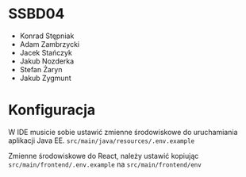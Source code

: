 # SSBD04

* Konrad Stępniak
* Adam Zambrzycki
* Jacek Stańczyk
* Jakub Nozderka
* Stefan Żaryn
* Jakub Zygmunt

# Konfiguracja
W IDE musicie sobie ustawić zmienne środowiskowe do uruchamiania aplikacji Java EE.
`src/main/java/resources/.env.example`

Zmienne środowiskowe do React, należy ustawić kopiując
`src/main/frontend/.env.example` na `src/main/frontend/env`
